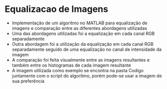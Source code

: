<h1>Equalizacao de Imagens</h1>
<ul>
  <li>Implementação de um algoritmo no MATLAB para equalização de imagens e comparação entre as diferentes abordagens utilizadas</li>
  <li>Uma das abordagens utilizadas foi a equalização em cada canal RGB separadamente</li>
  <li>Outra abordagem foi a utilização da equalização em cada canal RGB separadamente seguido de uma equalização no canal de intensidade da imagem</li>
  <li>A comparação foi feita visualmente entre as imagens resultantes e também entre os histogramas de cada imagem resultante</li>
  <li>A imagem utilizada como exemplo se encontra na pasta Codigo juntamente com o script do algoritmo, porém pode-se usar a imagem de sua preferência</li>
</ul>
